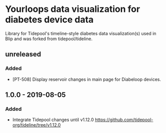 # Yourloops data visualization for diabetes device data 
Library for Tidepool's timeline-style diabetes data visualization(s) used in Blip and was forked from tidepool/tideline.

## unreleased
### Added
- [PT-508] Display reservoir changes in main page for Diabeloop devices.

## 1.0.0 - 2019-08-05
### Added
- Integrate Tidepool changes until v1.12.0 https://github.com/tidepool-org/tideline/tree/v1.12.0
